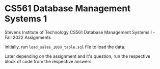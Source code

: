 # CS561 Database Management Systems 1
Stevens Institute of Technology CS561 Database Management Systems I - Fall 2022 Assignments

Initially, run `load_sales_1000_table.sql` file to load the data. 

Later depending on the assignment and it's question, run the respective block of code from the respective answers.
